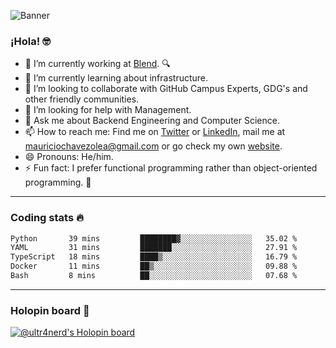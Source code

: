 ![Banner](banner.gif)
### ¡Hola! 🤓

- 🔭 I’m currently working at [Blend](https://blend.com/). 🔍
- 🌱 I’m currently learning about infrastructure.
- 👯 I’m looking to collaborate with GitHub Campus Experts, GDG's and other friendly communities.
- 🤔 I’m looking for help with Management.
- 💬 Ask me about Backend Engineering and Computer Science.
- 📫 How to reach me: Find me on [Twitter](https://twitter.com/ultr4nerd) or [LinkedIn](https://www.linkedin.com/in/ultr4nerd), mail me at [mauriciochavezolea@gmail.com](mailto:mauriciochavezolea@gmail.com) or go check my own [website](https://mauriciochavez.dev).
- 😄 Pronouns: He/him. 
- ⚡ Fun fact: I prefer functional programming rather than object-oriented programming. 🤭
---

### Coding stats 🔥

<!--START_SECTION:waka-->

```txt
Python       39 mins         ████████▓░░░░░░░░░░░░░░░░   35.02 %
YAML         31 mins         ███████░░░░░░░░░░░░░░░░░░   27.91 %
TypeScript   18 mins         ████▒░░░░░░░░░░░░░░░░░░░░   16.79 %
Docker       11 mins         ██▒░░░░░░░░░░░░░░░░░░░░░░   09.88 %
Bash         8 mins          ██░░░░░░░░░░░░░░░░░░░░░░░   07.68 %
```

<!--END_SECTION:waka-->

---

### Holopin board 🦖

[![@ultr4nerd's Holopin board](https://holopin.me/ultr4nerd)](https://holopin.io/@ultr4nerd)
